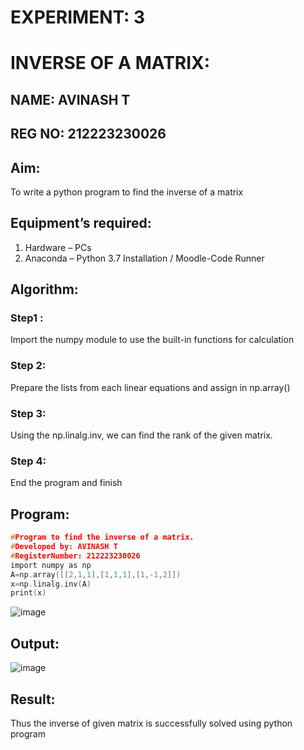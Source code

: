 # EXPERIMENT: 3
# INVERSE OF A MATRIX:
## NAME: AVINASH T
## REG NO: 212223230026
## Aim:
To write a python program to find the inverse of a matrix
## Equipment’s required:
1. 	Hardware – PCs
2. 	Anaconda – Python 3.7 Installation / Moodle-Code Runner
## Algorithm:
### Step1 : 
Import the numpy module to use the built-in functions for calculation
### Step 2: 
Prepare the lists from each linear equations and assign in np.array()
### Step 3: 
Using the np.linalg.inv, we can find the rank of the given matrix.
### Step 4: 
End the program and finish
## Program:
```c
#Program to find the inverse of a matrix.
#Developed by: AVINASH T
#RegisterNumber: 212223230026
import numpy as np
A=np.array([[2,1,1],[1,1,1],[1,-1,2]])
x=np.linalg.inv(A)
print(x)
```
![image](https://github.com/AVINASH05T/INVERSE-OF-A-MATRIX/assets/151514286/3926f9cc-449c-475b-a14f-f705b12f84d0)
## Output:
![image](https://github.com/AVINASH05T/INVERSE-OF-A-MATRIX/assets/151514286/f9a2e09f-9b2b-4302-aa0a-1212fe870e5c)
## Result:
Thus the inverse of given matrix is successfully solved using python program

